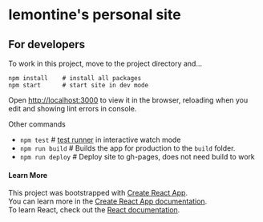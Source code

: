 # Iemontine's personal site
## For developers
To work in this project, move to the project directory and...
```
npm install    # install all packages
npm start      # start site in dev mode
```
Open [http://localhost:3000](http://localhost:3000) to view it in the browser, reloading when you edit and showing lint errors in console.

Other commands
* ``npm test``        # [test runner](https://facebook.github.io/create-react-app/docs/running-tests) in interactive watch mode
* ``npm run build``   # Builds the app for production to the `build` folder.
* ``npm run deploy``  # Deploy site to gh-pages, does not need build to work

#### Learn More
This project was bootstrapped with [Create React App](https://github.com/facebook/create-react-app).\
You can learn more in the [Create React App documentation](https://facebook.github.io/create-react-app/docs/getting-started).\
To learn React, check out the [React documentation](https://reactjs.org/).
